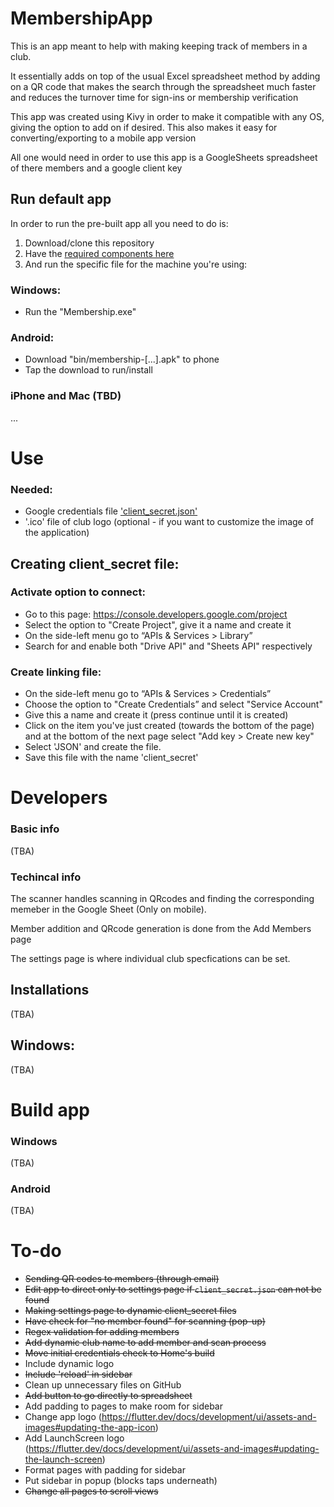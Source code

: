 # MembershipApp

This is an app meant to help with making keeping track of members in a club.

It essentially adds on top of the usual Excel spreadsheet method by adding on a QR code that makes the search through the spreadsheet much faster and reduces the turnover time for sign-ins or membership verification

This app was created using Kivy in order to make it compatible with any OS, giving the option to add on if desired. 
This also makes it easy for converting/exporting to a mobile app version

All one would need in order to use this app is a GoogleSheets spreadsheet of there members and a google client key


## Run default app
In order to run the pre-built app all you need to do is:
1. Download/clone this repository
2. Have the [required components here](#Needed)
3. And run the specific file for the machine you're using:

### Windows:
* Run the "Membership.exe" 

### Android:
* Download "bin/membership-[...].apk" to phone
* Tap the download to run/install

### iPhone and Mac (TBD)
...


# Use

### Needed:
* Google credentials file ['client_secret.json'](#Creating-client\_secret-file)
* '.ico' file of club logo (optional - if you want to customize the image of the application)

## Creating client_secret file:

### Activate option to connect:
* Go to this page: https://console.developers.google.com/project
* Select the option to "Create Project", give it a name and create it
* On the side-left menu go to “APIs & Services > Library”
* Search for and enable both "Drive API" and "Sheets API" respectively
### Create linking file:
* On the side-left menu go to “APIs & Services > Credentials”
* Choose the option to "Create Credentials” and select "Service Account"
* Give this a name and create it (press continue until it is created)
* Click on the item you've just created (towards the bottom of the page) and at the bottom of the next page select "Add key > Create new key" 
* Select 'JSON' and create the file. 
* Save this file with the name 'client_secret'


# Developers

### Basic info
(TBA)

### Techincal info
The scanner handles scanning in QRcodes and finding the corresponding memeber in the Google Sheet (Only on mobile).

Member addition and QRcode generation is done from the Add Members page

The settings page is where individual club specfications can be set.

## Installations
(TBA)
## Windows:
(TBA)


# Build app

### Windows
(TBA)

### Android
(TBA)

# To-do
* ~~Sending QR codes to members (through email)~~
* ~~Edit app to direct only to settings page if `client_secret.json` can not be found~~
* ~~Making settings page to dynamic client_secret files~~
* ~~Have check for "no member found" for scanning (pop-up)~~
* ~~Regex validation for adding members~~ 
* ~~Add dynamic club name to add member and scan process~~
* ~~Move initial credentials check to Home's build~~
* Include dynamic logo 
* ~~Include 'reload' in sidebar~~
* Clean up unnecessary files on GitHub
* ~~Add button to go directly to spreadsheet~~
* Add padding to pages to make room for sidebar
* Change app logo (https://flutter.dev/docs/development/ui/assets-and-images#updating-the-app-icon)
* Add LaunchScreen logo (https://flutter.dev/docs/development/ui/assets-and-images#updating-the-launch-screen)
* Format pages with padding for sidebar
* Put sidebar in popup (blocks taps underneath)
* ~~Change all pages to scroll views~~
